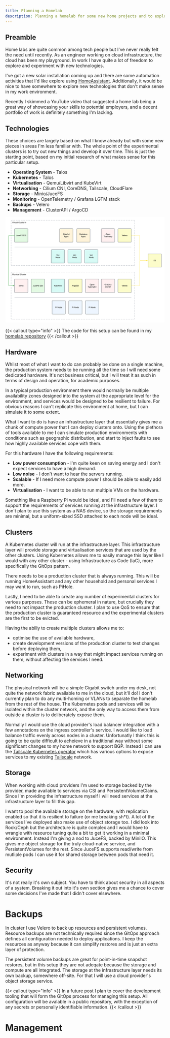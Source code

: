 ```yaml
---
title: Planning a Homelab
description: Planning a homelab for some new home projects and to explore new technologies.
---
```


## Preamble

Home labs are quite common among tech people but I've never really felt the need until recently. As an engineer working
on cloud infrastructure, the cloud has been my playground. In work I have quite a lot of freedom to explore and experiment with new technologies.

I've got a new solar installation coming up and there are some automation activities that I'd like explore using 
[HomeAssistant](https://www.home-assistant.io/). Additionally, it would be nice to have somewhere to explore new 
technologies that don't make sense in my work environment.

Recently I skimmed a YouTube video that suggested a home lab being a great way of showcasing your skills to potential
employers, and a decent portfolio of work is definitely something I'm lacking.

## Technologies

These choices are largely based on what I know already but with some new pieces in areas I'm less familiar with. The 
whole point of the experimental clusters is to try out new things and develop it over time. This is just the starting
point, based on my initial research of what makes sense for this particular setup.

* **Operating System** - Talos
* **Kubernetes** - Talos
* **Virtualisation** - Qemu/Libvirt and KubeVirt
* **Networking** - Cilium CNI, CoreDNS, Tailscale, CloudFlare
* **Storage** - Minio/JuceFS
* **Monitoring** - OpenTelemetry / Grafana LGTM stack
* **Backups** - Velero
* **Management** - ClusterAPI / ArgoCD

![Homelab architecture](homelab-architecture.png)

{{< callout type="info" >}}
The code for this setup can be found in my [homelab repository](https://github.com/jsmcnair/homelab)
{{< /callout >}}

## Hardware

Whilst most of what I want to do can probably be done on a single machine, the production system needs to be running all the time so I will need some dedicated hardware. It's not business critical, but I will treat it as such in terms of design and operation, for academic purposes.

In a typical production environment there would normally be multiple availability zones designed into the system at the appropriate level for the environment, and services would be designed to be resilient to failure. For obvious reasons I can't replicate this environment at home, but I can simulate it to some extent.

What I want to do is have an infrastructure layer that essentially gives me a chunk of compute power that I can deploy  clusters onto. Using the plethora of tools available to me I can simulate production environments with conditions such  as geographic distribution, and start to inject faults to see how highly available services cope with them.

For this hardware I have the following requirements:

* **Low power consumption** - I'm quite keen on saving energy and I don't expect services to have a high demand.
* **Low noise** - I don't want to hear the servers running.
* **Scalable** - If I need more compute power I should be able to easily add more.
* **Virtualisation** - I want to be able to run multiple VMs on the hardware.

Something like a Raspberry Pi would be ideal, and I'll need a few of them to support the requirements of services running at the infrastructure layer. I don't plan to use this system as a NAS device, so the storage requirements are minimal, but a uniform-sized SSD attached to each node will be ideal.

## Clusters

A Kubernetes cluster will run at the infrastructure layer. This infrastructure layer will provide storage and virtualisation services that are used by the other clusters. Using Kubernetes allows me to easily manage this layer  like I would with any other cluster - using Infrastructure as Code (IaC), more specifically the GitOps pattern. 

There needs to be a production cluster that is always running. This will be running HomeAssistant and any other  household and personal services I may want to run, such as PiHole.

Lastly, I need to be able to create any number of experimental clusters for various purposes. These can be ephemeral in nature, but crucially they need to not impact the production cluster. I plan to use QoS to ensure that the production cluster is guaranteed resource and the experimental clusters are the first to be evicted.

Having the abiliy to create multiple clusters allows me to:
* optimise the use of available hardware,
* create development versions of the production cluster to test changes before deploying them,
* experiment with clusters in a way that might impact services running on them, without affecting the services I need.

## Networking

The physical network will be a simple Gigabit switch under my desk, not quite the network fabric available to me in the cloud, but it'll do! I don't currently plan to do any multi-homing or VLANs to separate the homelab from the rest of  the house. The Kubernetes pods and services will be isolated within the cluster network, and the only way to access them from outside a cluster is to deliberately expose them.

Normally I would use the cloud provider's load balancer integration with a few annotations on the ingress controller's  service. I would like to load balance traffic evenly across nodes in a cluster. Unfortunatly I think this is going to be quite difficult to acheieve in a traditional way without some significant changes to my home network to support BGP. Instead I can use the [Tailscale Kubernetes operator](https://tailscale.com/kb/1236/kubernetes-operator) which has  various options to expose services to my existing [Tailscale](https://tailscale.com/) network.

## Storage

When working with cloud providers I'm used to storage backed by the provider, made available to services via CSI and  PersistentVolumeClaims. Since I'm providing the infrastructure myself I will need services at the infrastructure layer to fill this gap.

I want to pool the available storage on the hardware, with replication enabled so that it is resilient to failure (or me breaking sh*t). A lot of the services I've deployed also make use of object storage too. I did look into Rook/Ceph but the architecture is quite complex and I would have to wrangle with resource tuning quite a bit to get it working in a minimal environment. Instead I'm giving a nod to JuceFS, backed by MiniIO. This gives me object storage for the truly cloud-native service, and PersistentVolumes for the rest. Since JuceFS supports read/write from mutliple pods I can use it for shared storage between pods that need it.

## Security

It's not really it's own subject. You have to think about security in all aspects of a system. Breaking it out into it's own section gives me a chance to cover some decisions I've made that I didn't cover elsewhere.

# Backups

In cluster I use Velero to back up resources and persistent volumes. Resource backups are not technically required since the GitOps approach defines all configuration needed to deploy applications. I keep the resources as anyway because it can simplify restores and is just an extra layer of protection.

The persistent volume backups are great for point-in-time snapshot restores, but in this setup they are not adeqate because the storage and compute are all integrated. The storage at the infrastructure layer needs its own backup,  somewhere off-site. For that I will use a cloud provider's object storage service.

{{< callout type="info" >}}
In a future post I plan to cover the development tooling that will form the GitOps process for managing this setup. All configuration will be avalable in a public repository, with the exception of any secrets or personally identifiable information.
{{< /callout >}}

# Management

